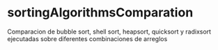 # sortingAlgorithmsComparation
Comparacion de bubble sort, shell sort, heapsort, quicksort y radixsort ejecutadas sobre diferentes combinaciones de arreglos 

